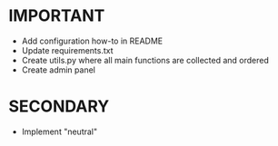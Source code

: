 # IMPORTANT
* Add configuration how-to in README
* Update requirements.txt
* Create utils.py where all main functions are collected and ordered
* Create admin panel

# SECONDARY
* Implement "neutral"
